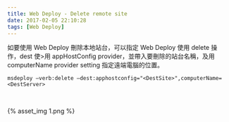 ```yaml
---
title: Web Deploy - Delete remote site
date: 2017-02-05 22:10:28
tags: [Web Deploy]
---
```


如要使用 Web Deploy 刪除本地站台，可以指定 Web Deploy 使用 delete 操作，dest 使>用 appHostConfig provider，並帶入要刪除的站台名稱，及用 computerName provider setting 指定遠端電腦的位置。  

<!-- More -->

    msdeploy –verb:delete –dest:apphostconfig="<DestSite>",computerName=<DestServer> 

<br/>


{% asset_img 1.png %}

<br/>

